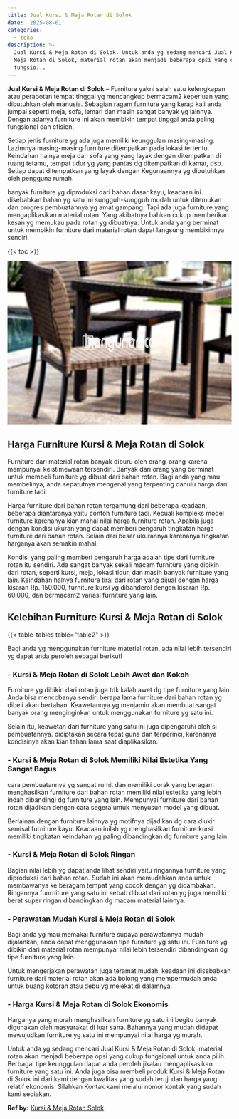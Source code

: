 ```yaml
---
title: Jual Kursi & Meja Rotan di Solok
date: '2025-08-01'
categories:
  - toko
description: >-
  Jual Kursi & Meja Rotan di Solok. Untuk anda yg sedang mencari Jual Kursi &
  Meja Rotan di Solok, material rotan akan menjadi beberapa opsi yang cukup
  fungsio...
---
```


**Jual Kursi & Meja Rotan di Solok** – Furniture yakni salah satu kelengkapan atau perabotan tempat tinggal yg mencangkup bermacam2 keperluan yang dibutuhkan oleh manusia. Sebagian ragam furniture yang kerap kali anda jumpai seperti meja, sofa, lemari dan masih sangat banyak yg lainnya. Dengan adanya furniture ini akan membikin tempat tinggal anda paling fungsional dan efisien.

Setiap jenis furniture yg ada juga memiliki keunggulan masing-masing. Lazimnya masing-masing furniture ditempatkan pada lokasi tertentu. Keindahan halnya meja dan sofa yang yang layak dengan ditempatkan di ruang tetamu, tempat tidur yg yang pantas dg ditempatkan di kamar, dsb. Setiap dapat ditempatkan yang layak dengan Kegunaannya yg dibutuhkan oleh pengguna rumah.

banyak furniture yg diproduksi dari bahan dasar kayu, keadaan ini disebabkan bahan yg satu ini sungguh-sungguh mudah untuk ditemukan dan progres pembuatannya yg amat gampang. Tapi ada juga furniture yang mengaplikasikan material rotan. Yang akibatnya bahkan cukup memberikan kesan yg memukau pada rotan yg dibuatnya. Untuk anda yang berminat untuk membikin furniture dari material rotan dapat langsung membikinnya sendiri.

{{< toc >}}

![Jual Kursi & Meja Rotan di Solok](/images/kursi-meja-rotan-murah12.png)

## Harga Furniture Kursi & Meja Rotan di Solok

Furniture dari material rotan banyak diburu oleh orang-orang karena mempunyai keistimewaan tersendiri. Banyak dari orang yang berminat untuk membeli furniture yg dibuat dari bahan rotan. Bagi anda yang mau membelinya, anda sepatutnya mengenal yang terpenting dahulu harga dari furniture tadi.

Harga furniture dari bahan rotan tergantung dari beberapa keadaan, beberapa diantaranya yaitu contoh furniture tadi. Kecuali kompleks model furniture karenanya kian mahal nilai harga furniture rotan. Apabila juga dengan kondisi ukuran yang dapat memberi pengaruh tingkatan harga furniture dari bahan rotan. Selain dari besar ukurannya karenanya tingkatan harganya akan semakin mahal.

Kondisi yang paling memberi pengaruh harga adalah tipe dari furniture rotan itu sendiri. Ada sangat banyak sekali macam furniture yang dibikin dari rotan, seperti kursi, meja, lokasi tidur, dan masih banyak furniture yang lain. Keindahan halnya furniture tirai dari rotan yang dijual dengan harga kisaran Rp. 150.000, furniture kursi yg dibanderol dengan kisaran Rp. 60.000, dan bermacam2 variasi furniture yang lain.

## Kelebihan Furniture Kursi & Meja Rotan di Solok

{{< table-tables table="table2" >}}

Bagi anda yg menggunakan furniture material rotan, ada nilai lebih tersendiri yg dapat anda peroleh sebagai berikut!

### \- Kursi & Meja Rotan di Solok Lebih Awet dan Kokoh

Furniture yg dibikin dari rotan juga tdk kalah awet dg tipe furniture yang lain. Anda bisa mencobanya sendiri berapa lama furniture dari bahan rotan yg dibeli akan bertahan. Keawetannya yg menjamin akan membuat sangat banyak orang menginginkan untuk menggunakan furniture yg satu ini.

Selain itu, keawetan dari furniture yang satu ini juga dipengaruhi oleh si pembuatannya. diciptakan secara tepat guna dan terperinci, karenanya kondisinya akan kian tahan lama saat diaplikasikan.

### \- Kursi & Meja Rotan di Solok Memiliki Nilai Estetika Yang Sangat Bagus

cara pembuatannya yg sangat rumit dan memiliki corak yang beragam menghasilkan furniture dari bahan rotan memiliki nilai estetika yang lebih indah dibandingi dg furniture yang lain. Mempunyai furniture dari bahan rotan dijadikan dengan cara segera untuk menyusun model yang dibuat.

Berlainan dengan furniture lainnya yg motifnya dijadikan dg cara diukir semisal furniture kayu. Keadaan inilah yg menghasilkan furniture kursi memiliki tingkatan keindahan yg paling dibandingkan dg furniture yang lain.

### \- Kursi & Meja Rotan di Solok Ringan

Bagian nilai lebih yg dapat anda lihat sendiri yaitu ringannya furniture yang diproduksi dari bahan rotan. Sudah ini akan memudahkan anda untuk membawanya ke beragam tempat yang cocok dengan yg didambakan. Ringannya funrniture yang satu ini sebab dibuat dari rotan yg juga memiliki berat super ringan dibandingkan dg macam material lainnya.

### \- Perawatan Mudah Kursi & Meja Rotan di Solok

Bagi anda yg mau memakai furniture supaya perawatannya mudah dijalankan, anda dapat menggunakan tipe furniture yg satu ini. Furniture yg dibikin dari material rotan mempunyai nilai lebih tersendiri dibandingkan dg tipe furniture yang lain.

Untuk mengerjakan perawatan juga teramat mudah, keadaan ini disebabkan furniture dari material rotan akan ada bolong yang mempermudah anda untuk buang kotoran atau debu yg melekat di dalamnya.

### \- Harga Kursi & Meja Rotan di Solok Ekonomis

Harganya yang murah menghasilkan furniture yg satu ini begitu banyak digunakan oleh masyarakat di luar sana. Bahannya yang mudah didapat mewujudkan furniture yg satu ini mempunyai nilai harga yg murah.

Untuk anda yg sedang mencari Jual Kursi & Meja Rotan di Solok, material rotan akan menjadi beberapa opsi yang cukup fungsional untuk anda pilih. Berbagai tipe keunggulan dapat anda peroleh jikalau mengaplikasikan furniture yang satu ini. Anda juga bisa membeli produk Kursi & Meja Rotan di Solok ini dari kami dengan kwalitas yang sudah teruji dan harga yang relatif ekonomis. Silahkan Kontak kami melalui nomor kontak yang sudah kami sediakan.

**Ref by:** [Kursi & Meja Rotan Solok](https://id.wikipedia.org/wiki/Kursi)
